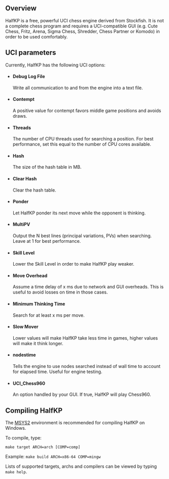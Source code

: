 ## Overview

HalfKP is a free, powerful UCI chess engine derived from Stockfish. It is not a complete chess program and requires a UCI-compatible GUI (e.g. Cute Chess, Fritz, Arena, Sigma Chess, Shredder, Chess Partner or Komodo) in order to be used comfortably.

## UCI parameters

Currently, HalfKP has the following UCI options:

  * #### Debug Log File
    Write all communication to and from the engine into a text file.

  * #### Contempt
    A positive value for contempt favors middle game positions and avoids draws.

  * #### Threads
    The number of CPU threads used for searching a position. For best performance, set
    this equal to the number of CPU cores available.

  * #### Hash
    The size of the hash table in MB.

  * #### Clear Hash
    Clear the hash table.

  * #### Ponder
    Let HalfKP ponder its next move while the opponent is thinking.

  * #### MultiPV
    Output the N best lines (principal variations, PVs) when searching.
    Leave at 1 for best performance.

  * #### Skill Level
    Lower the Skill Level in order to make HalfKP play weaker.

  * #### Move Overhead
    Assume a time delay of x ms due to network and GUI overheads. This is useful to
    avoid losses on time in those cases.

  * #### Minimum Thinking Time
    Search for at least x ms per move.

  * #### Slow Mover
    Lower values will make HalfKP take less time in games, higher values will
    make it think longer.

  * #### nodestime
    Tells the engine to use nodes searched instead of wall time to account for
    elapsed time. Useful for engine testing.

  * #### UCI_Chess960
    An option handled by your GUI. If true, HalfKP will play Chess960.

## Compiling HalfKP

The [MSYS2](https://www.msys2.org/) environment is recommended for compiling HalfKP on Windows.

To compile, type:

    make target ARCH=arch [COMP=comp]

Example: `make build ARCH=x86-64 COMP=mingw`

Lists of supported targets, archs and compilers can be viewed by typing `make help`.
